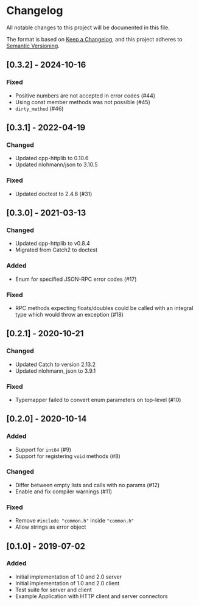 # Changelog

All notable changes to this project will be documented in this file.

The format is based on [Keep a Changelog](https://keepachangelog.com/en/1.0.0/),
and this project adheres to [Semantic Versioning](https://semver.org/spec/v2.0.0.html).

## [0.3.2] - 2024-10-16

### Fixed
- Positive numbers are not accepted in error codes (#44)
- Using const member methods was not possible (#45)
- `dirty_method` (#46)

## [0.3.1] - 2022-04-19
### Changed
- Updated cpp-httplib to 0.10.6
- Updated nlohmann/json to 3.10.5

### Fixed
- Updated doctest to 2.4.8 (#31)

## [0.3.0] - 2021-03-13
### Changed
- Updated cpp-httplib to v0.8.4
- Migrated from Catch2 to doctest

### Added
- Enum for specified JSON-RPC error codes (#17)

### Fixed
- RPC methods expecting floats/doubles could be called with an integral type which would throw an exception (#18)

## [0.2.1] - 2020-10-21
### Changed
- Updated Catch to version 2.13.2
- Updated nlohmann_json to 3.9.1

### Fixed
- Typemapper failed to convert enum parameters on top-level (#10)

## [0.2.0] - 2020-10-14

### Added
-   Support for `int64` (#9)
-   Support for registering `void` methods (#8)

### Changed
-   Differ between empty lists and calls with no params (#12)
-   Enable and fix compiler warnings (#11)

### Fixed
-   Remove `#include "common.h"` inside `"common.h"`
-   Allow strings as error object


## [0.1.0] - 2019-07-02

### Added
-   Initial implementation of 1.0 and 2.0 server
-   Initial implementation of 1.0 and 2.0 client
-   Test suite for server and client
-   Example Application with HTTP client and server connectors
